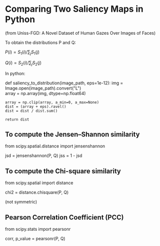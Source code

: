# Comparing Two Saliency Maps in Python

(from Uniss-FGD: A Novel Dataset of Human
Gazes Over Images of Faces)

To obtain the distributions P and Q:

$P(i) = S_1(i)/\sum_j S_1(j)$

$Q(i) = S_2(i)/\sum_j S_2(j)$

In python:

def saliency_to_distribution(image_path, eps=1e-12):
img = Image.open(image_path).convert("L")  
 array = np.array(img, dtype=np.float64)

    array = np.clip(array, a_min=0, a_max=None)
    dist = (array + eps).ravel()
    dist = dist / dist.sum()

    return dist

## To compute the Jensen–Shannon similarity

from scipy.spatial.distance import jensenshannon

jsd = jensenshannon(P, Q)
jss = 1 - jsd

## To compute the Chi-square similarity

from scipy.spatial import distance

chi2 = distance.chisquare(P, Q)

(not symmetric)

## Pearson Correlation Coefficient (PCC)

from scipy.stats import pearsonr

corr, p_value = pearsonr(P, Q)
